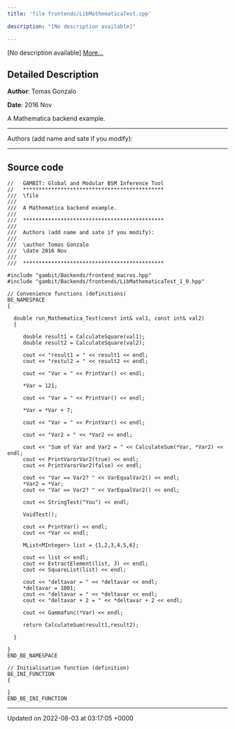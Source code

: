 ```yaml
---
title: 'file frontends/LibMathematicaTest.cpp'

description: "[No description available]"

---
```







[No description available] [More...](#detailed-description)

## Detailed Description


**Author**: Tomas Gonzalo 

**Date**: 2016 Nov

A Mathematica backend example.



------------------

Authors (add name and sate if you modify):



------------------




## Source code

```
//   GAMBIT: Global and Modular BSM Inference Tool
//   *********************************************
///  \file
///
///  A Mathematica backend example.
///
///  *********************************************
///
///  Authors (add name and sate if you modify):
///
///  \author Tomas Gonzalo
///  \date 2016 Nov
///
///  *********************************************

#include "gambit/Backends/frontend_macros.hpp"
#include "gambit/Backends/frontends/LibMathematicaTest_1_0.hpp"

// Convenience functions (definitions)
BE_NAMESPACE
{

  double run_Mathematica_Test(const int& val1, const int& val2)
  {

     double result1 = CalculateSquare(val1);
     double result2 = CalculateSquare(val2);

     cout << "result1 = " << result1 << endl;
     cout << "restul2 = " << result2 << endl;

     cout << "Var = " << PrintVar() << endl;

     *Var = 121;

     cout << "Var = " << PrintVar() << endl;

     *Var = *Var + 7;

     cout << "Var = " << PrintVar() << endl;

     cout << "Var2 = " << *Var2 << endl;

     cout << "Sum of Var and Var2 = " << CalculateSum(*Var, *Var2) << endl;
     cout << PrintVarorVar2(true) << endl;
     cout << PrintVarorVar2(false) << endl;

     cout << "Var == Var2? " << VarEqualVar2() << endl;
     *Var2 = *Var;
     cout << "Var == Var2? " << VarEqualVar2() << endl;

     cout << StringTest("You") << endl;

     VoidTest();

     cout << PrintVar() << endl;
     cout << *Var << endl;

     MList<MInteger> list = {1,2,3,4,5,6};

     cout << list << endl;
     cout << ExtractElement(list, 3) << endl;
     cout << SquareList(list) << endl;

     cout << "deltavar = " << *deltavar << endl;
     *deltavar = 1001;
     cout << "deltavar = " << *deltavar << endl;
     cout << "deltavar + 2 = " << *deltavar + 2 << endl;

     cout << Gammafunc(*Var) << endl;

     return CalculateSum(result1,result2);

  }

}
END_BE_NAMESPACE

// Initialisation function (definition)
BE_INI_FUNCTION
{

}
END_BE_INI_FUNCTION
```


-------------------------------

Updated on 2022-08-03 at 03:17:05 +0000
